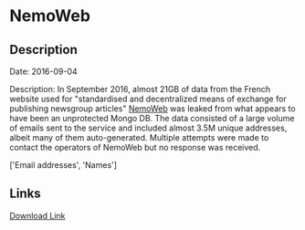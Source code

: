 # NemoWeb

## Description

Date: 2016-09-04

Description:
In September 2016, almost 21GB of data from the French website used for &quot;standardised and decentralized means of exchange for publishing newsgroup articles&quot; <a href="http://www.nemoweb.net/" target="_blank" rel="noopener">NemoWeb</a> was leaked from what appears to have been an unprotected Mongo DB. The data consisted of a large volume of emails sent to the service and included almost 3.5M unique addresses, albeit many of them auto-generated. Multiple attempts were made to contact the operators of NemoWeb but no response was received.


['Email addresses', 'Names']

## Links

[Download Link](https://link-to.net/1229997/427.4147566088141/dynamic/?r=bmVtb3dlYi5uZXQ=)